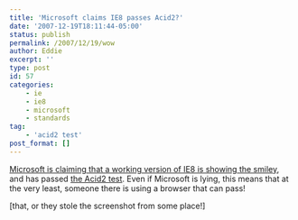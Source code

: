 ```yaml
---
title: 'Microsoft claims IE8 passes Acid2?'
date: '2007-12-19T18:11:44-05:00'
status: publish
permalink: /2007/12/19/wow
author: Eddie
excerpt: ''
type: post
id: 57
categories:
    - ie
    - ie8
    - microsoft
    - standards
tag:
    - 'acid2 test'
post_format: []
---
```

[Microsoft is claiming that a working version of IE8 is showing the smiley](http://blogs.msdn.com/ie/archive/2007/12/19/internet-explorer-8-and-acid2-a-milestone.aspx), and has passed [the Acid2 test](http://www.webstandards.org/action/acid2/). Even if Microsoft is lying, this means that at the very least, someone there is using a browser that can pass!

\[that, or they stole the screenshot from some place!\]